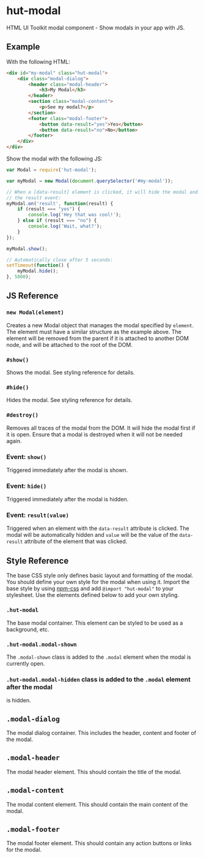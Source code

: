 # hut-modal

HTML UI Toolkit modal component - Show modals in your app with JS.


## Example

With the following HTML:

```html
<div id="my-modal" class="hut-modal">
    <div class="modal-dialog">
        <header class="modal-header">
            <h3>My Modal</h3>
        </header>
        <section class="modal-content">
            <p>See my modal?</p>
        </section>
        <footer class="modal-footer">
            <button data-result="yes">Yes</button>
            <button data-result="no">No</button>
        </footer>
    </div>
</div>
```

Show the modal with the following JS:

```js
var Modal = require('hut-modal');

var myModal = new Modal(document.querySelector('#my-modal'));

// When a [data-result] element is clicked, it will hide the modal and trigger
// the result event:
myModal.on('result', function(result) {
    if (result === "yes") {
        console.log('Hey that was cool!');
    } else if (result === "no") {
        console.log('Wait, what?');
    }
});

myModal.show();

// Automatically close after 5 seconds:
setTimeout(function() {
    myModal.hide();
}, 5000);
```


## JS Reference

### `new Modal(element)`

Creates a new Modal object that manages the modal specified by `element`. The
element must have a similar structure as the example above. The element will be
removed from the parent if it is attached to another DOM node, and will be
attached to the root of the DOM.

### `#show()`

Shows the modal. See styling reference for details.

### `#hide()`

Hides the modal. See styling reference for details.

### `#destroy()`

Removes all traces of the modal from the DOM. It will hide the modal first if it
is open. Ensure that a modal is destroyed when it will not be needed again.

### Event: `show()`

Triggered immediately after the modal is shown.

### Event: `hide()`

Triggered immediately after the modal is hidden.

### Event: `result(value)`

Triggered when an element with the `data-result` attribute is clicked. The modal
will be automatically hidden and `value` will be the value of the `data-result`
attribute of the element that was clicked.


## Style Reference

The base CSS style only defines basic layout and formatting of the modal. You
should define your own style for the modal when using it. Import the base style
by using [npm-css](https://github.com/shtylman/npm-css) and add
`@import "hut-modal"` to your stylesheet. Use the elements defined below to add
your own styling.

### `.hut-modal`

The base modal container. This element can be styled to be used as a background,
etc.

### `.hut-modal.modal-shown`

The `.modal-shown` class is added to the `.modal` element when the modal is
currently open.

### `.hut-modal.modal-hidden` class is added to the `.modal` element after the modal
is hidden.

## `.modal-dialog`

The modal dialog container. This includes the header, content and footer of the
modal.

## `.modal-header`

The modal header element. This should contain the title of the modal.

## `.modal-content`

The modal content element. This should contain the main content of the modal.

## `.modal-footer`

The modal footer element. This should contain any action buttons or links for
the modal.
